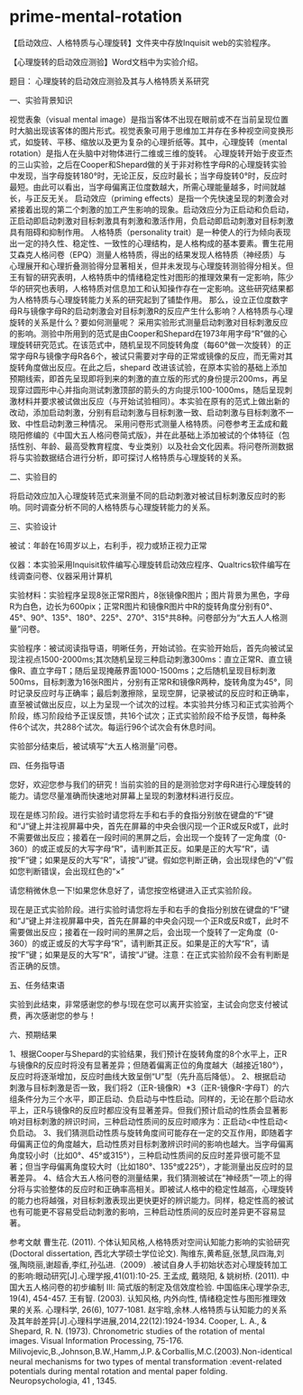 
# prime-mental-rotation
【启动效应、人格特质与心理旋转】文件夹中存放Inquisit web的实验程序。

【心理旋转的启动效应测验】Word文档中为实验介绍。

题目： 心理旋转的启动效应测验及其与人格特质关系研究

一、实验背景知识

视觉表象（visual mental image）是指当客体不出现在眼前或不在当前呈现位置时大脑出现该客体的图片形式。视觉表象可用于思维加工并存在多种视空间变换形式，如旋转、平移、缩放以及更为复杂的心理折纸等。其中，心理旋转（mental rotation）是指人在头脑中对物体进行二维或三维的旋转。
心理旋转开始于皮亚杰的三山实验，之后在Cooper和Shepard做的关于非对称性字母R的心理旋转实验中发现，当字母旋转180°时，无论正反，反应时最长；当字母旋转0°时，反应时最短。由此可以看出，当字母偏离正位度数越大，所需心理能量越多，时间就越长，与正反无关。
启动效应（priming effects）是指一个先快速呈现的刺激会对紧接着出现的第二个刺激的加工产生影响的现象。启动效应分为正启动和负启动，正启动即启动刺激对目标刺激具有刺激和激活作用，负启动即启动刺激对目标刺激具有阻碍和抑制作用。
人格特质（personality trait）是一种使人的行为倾向表现出一定的持久性、稳定性、一致性的心理结构，是人格构成的基本要素。曹生花用艾森克人格问卷（EPQ）测量人格特质，得出的结果发现人格特质（神经质）与心理展开和心理折叠测验得分显著相关，但并未发现与心理旋转测验得分相关。但王有智的研究表明，人格特质中的情绪稳定性对图形的推理效果有一定影响，陈少华的研究也表明，人格特质对信息加工和认知操作存在一定影响。这些研究结果都为人格特质与心理旋转能力关系的研究起到了铺垫作用。
那么，设立正位度数字母R与镜像字母R的启动刺激会对目标刺激R的反应产生什么影响？人格特质与心理旋转的关系是什么？要如何测量呢？
采用实验形式测量启动刺激对目标刺激反应的影响。测验中所用到的范式是由Cooper和Shepard在1973年用字母“R”做的心理旋转研究范式。在该范式中，随机呈现不同旋转角度（每60°做一次旋转）的正常字母R与镜像字母R各6个，被试只需要对字母的正常或镜像的反应，而无需对其旋转角度做出反应。在此之后，shepard 改进该试验，在原本实验的基础上添加预期线索，即首先呈现即将到来的刺激的直立版的形式的身份提示200ms，再呈现穿过圆形中心并指向测试刺激顶部的箭头的方向提示100-1000ms，随后呈现刺激材料并要求被试做出反应（与开始试验相同）。本实验在原有的范式上做出新的改动，添加启动刺激，分别有启动刺激与目标刺激一致、启动刺激与目标刺激不一致、中性启动刺激三种情况。
采用问卷形式测量人格特质。问卷参考王孟成和戴晓阳修编的《中国大五人格问卷简式版》，并在此基础上添加被试的个体特征（包括性别、年龄、最高受教育程度、专业类别）以及社会文化因素。将问卷所测数据将与实验数据结合进行分析，即可探讨人格特质与心理旋转的关系。 


二、实验目的

将启动效应加入心理旋转范式来测量不同的启动刺激对被试目标刺激反应时的影响。同时调查分析不同的人格特质与心理旋转能力的关系。

三、实验设计

被试：年龄在16周岁以上，右利手，视力或矫正视力正常

仪器：本实验采用Inquisit软件编写心理旋转启动效应程序、Qualtrics软件编写在线调查问卷、仪器采用计算机

实验材料：实验程序呈现8张正常R图片，8张镜像R图片；图片背景为黑色，字母R为白色，边长为600pix；正常R图片和镜像R图片中R的旋转角度分别有0°、45°、90°、135°、180°、225°、270°、315°共8种。问卷部分为“大五人人格测量”问卷。

实验程序：被试阅读指导语，明晰任务，开始试验。在实验开始后，首先向被试呈现注视点1500-2000ms;其次随机呈现三种启动刺激300ms：直立正常R、直立镜像R、直立字母T；随后呈现掩蔽界面1000-1500ms；之后随机呈现目标刺激500ms，目标刺激为16张R图片，分别有正常R和镜像R两种，旋转角度为45°，同时记录反应时与正确率；最后刺激擦除，呈现空屏，记录被试的反应时和正确率，直至被试做出反应，以上为呈现一个试次的过程。本实验共分练习和正式实验两个阶段，练习阶段给予正误反馈，共16个试次；正式实验阶段不给予反馈，每种条件6个试次，共288个试次。每运行96个试次会有休息时间。
 
实验部分结束后，被试填写“大五人格测量”问卷。

四、任务指导语

您好，欢迎您参与我们的研究！当前实验的目的是测验您对字母R进行心理旋转的能力。请您尽量准确而快速地对屏幕上呈现的刺激材料进行反应。

现在是练习阶段。进行实验时请您将左手和右手的食指分别放在键盘的“F”键和“J”键上并注视屏幕中央，首先在屏幕的中央会很闪现一个正R或反R或T，此时不需要做出反应；接着在一段时间的黑屏之后，会出现一个旋转了一定角度（0-360）的或正或反的大写字母“R”，请判断其正反。如果是正的大写“R”，请按“F”键；如果是反的大写“R”，请按“J”键。假如您判断正确，会出现绿色的“√”假如您判断错误，会出现红色的“×”

请您稍微休息一下!如果您休息好了，请您按空格键进入正式实验阶段。

现在是正式实验阶段。进行实验时请您将左手和右手的食指分别放在键盘的“F”键和“J”键上并注视屏幕中央，首先在屏幕的中央会闪现一个正R或反R或T，此时不需要做出反应；接着在一段时间的黑屏之后，会出现一个旋转了一定角度（0-360）的或正或反的大写字母“R”，请判断其正反。如果是正的大写“R”，请按“F”键；如果是反的大写“R”，请按“J”键。注意：在正式实验阶段不会有判断是否正确的反馈。

五、任务结束语

实验到此结束，非常感谢您的参与!现在您可以离开实验室，主试会向您支付被试费，再次感谢您的参与！

六、预期结果

1、根据Cooper与Shepard的实验结果，我们预计在旋转角度的8个水平上，正R与镜像R的反应时将没有显著差异；但随着偏离正位的角度越大（越接近180°），反应时将逐渐增加，反应时曲线大致呈倒“U”型（先升高后降低）。
2、根据启动刺激与目标刺激是否一致，我们将2（正R-镜像R）*3（正R-镜像R-字母T）的六组条件分为三个水平，即正启动、负启动与中性启动。同样的，无论在那个启动水平上，正R与镜像R的反应时都应没有显著差异。但我们预计启动的性质会显著影响对目标刺激的辨识时间，三种启动性质间的反应时顺序为：正启动<中性启动<负启动。
3、我们猜测启动性质与旋转角度间可能存在一定的交互作用，即随着字母偏离正位的角度越大，启动性质对目标刺激辨识时间的影响也越大。当字母偏离角度较小时（比如0°、45°或315°），三种启动性质间的反应时差异很可能不显著；但当字母偏离角度较大时（比如180°、135°或225°），才能测量出反应时的显著差异。
4、结合大五人格问卷的测量结果，我们猜测被试在“神经质”一项上的得分将与实验整体的反应时和正确率高相关。即被试人格中的稳定性越高，心理旋转的能力也将越强，对目标刺激表现出更快更好的辨识能力。同样，稳定性高的被试也有可能更不容易受启动刺激的影响，三种启动性质间的反应时差异更不容易显著。

参考文献
曹生花. (2011). 个体认知风格,人格特质对空间认知能力影响的实验研究 (Doctoral dissertation, 西北大学硕士学位论文).
陶维东,黄希庭,张慧,凤四海,刘强,陶晓丽,谢超香,李红,孙弘进.（2009）.被试自身人手初始状态对心理旋转加工的影响:眼动研究[J].心理学报,41(01):10-25.
王孟成, 戴晓阳, & 姚树桥. (2011). 中国大五人格问卷的初步编制 Ⅲ: 简式版的制定及信效度检验. 中国临床心理学杂志, 19(4), 454-457.
王有智. (2003). 认知风格, 内外向性, 情绪稳定性与图形推理效果的关系. 心理科学, 26(6), 1077-1081.
赵宇晗,余林.人格特质与认知能力的关系及其年龄差异[J].心理科学进展,2014,22(12):1924-1934.
Cooper, L. A., & Shepard, R. N. (1973). Chronometric studies of the rotation of mental images. Visual Information Processing, 75-176.
Milivojevic,B.,Johnson,B.W.,Hamm,J.P.＆Corballis,M.C.(2003).Non-identical neural mechanisms for two types of mental transformation :event-related potentials during mental rotation and mental paper folding. Neuropsychologia, 41 , 1345.





